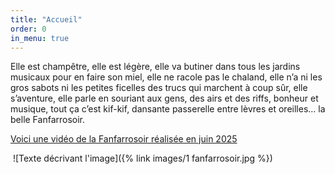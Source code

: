 ```yaml
---
title: "Accueil"
order: 0
in_menu: true
---
```

Elle est champêtre, elle est légère, elle va butiner dans tous les jardins musicaux pour en faire son miel, elle ne racole  pas le chaland, elle n’a ni les gros sabots ni les petites ficelles des trucs qui marchent à coup sûr, elle s’aventure, elle  parle en souriant aux gens, des airs et des riffs, bonheur et musique, tout ça c’est kif-kif, dansante passerelle entre lèvres et oreilles… la belle Fanfarrosoir.

<a href="https://www.youtube.com/watch?v=L12zNco74UM" target="_blank">Voici une vidéo de la Fanfarrosoir réalisée en juin 2025</a>

​ ![Texte décrivant l'image]({% link images/1 fanfarrosoir.jpg %}) 